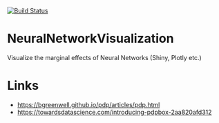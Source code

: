 [![Build Status](https://travis-ci.com/AlexAfanasev/NeuralNetworkVisualization.svg?branch=master)](https://travis-ci.com/AlexAfanasev/NeuralNetworkVisualization)

# NeuralNetworkVisualization
Visualize the marginal effects of Neural Networks (Shiny, Plotly etc.)
# Links
* https://bgreenwell.github.io/pdp/articles/pdp.html
* https://towardsdatascience.com/introducing-pdpbox-2aa820afd312

